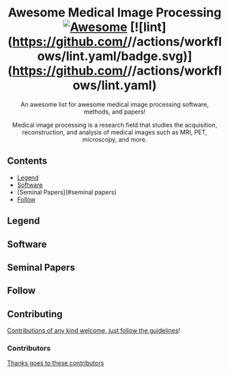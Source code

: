 <div align="center">

<!-- title -->

<!--lint ignore no-dead-urls-->
# Awesome Medical Image Processing [![Awesome](https://awesome.re/badge.svg)](https://awesome.re) [![lint](https://github.com/<YOUR GITHUB USER>/<YOUR REPO>/actions/workflows/lint.yaml/badge.svg)](https://github.com/<YOURE GITHUB USER>/<YOUR REPO>/actions/workflows/lint.yaml)

<!-- subtitle -->

An awesome list for awesome medical image processing software, methods, and papers!

<!-- image -->

<!-- Image to be added later -->
<!-- <a href="" target="_blank" rel="noopener noreferrer">
  <img src="" />
</a> -->

<!-- description -->

Medical image processing is a research field that studies the acquisition, reconstruction, and analysis of medical images such as MRI, PET, microscopy, and more.

</div>

<!-- TOC -->

## Contents

- [Legend](#legend)
- [Software](#software)
- [Seminal Papers](#seminal papers)
- [Follow](#follow)

<!-- CONTENT -->

## Legend

<!-- Emojis corresponding to tags go here. -->

## Software

<!-- Critical papers in the field go here -->

## Seminal Papers

<!-- END CONTENT -->

## Follow

<!-- list people worth following on social sites (Twitter, LinkedIn, GitHub, YouTube etc.) -->

## Contributing

[Contributions of any kind welcome, just follow the guidelines](contributing.md)!

### Contributors

[Thanks goes to these contributors](https://github.com/TylerSpears/awesome-medical-image-processing/graphs/contributors) 
